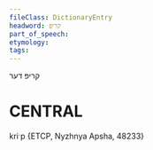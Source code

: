 ```yaml
---
fileClass: DictionaryEntry
headword: קריפּ
part_of_speech: 
etymology: 
tags: 
---
```

קריפּ
דער

CENTRAL
========

kriˑp {ETCP, Nyzhnya Apsha, 48233}
